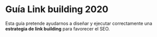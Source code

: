 


# Guía Link building 2020

Esta guía pretende ayudarnos a diseñar y ejecutar correctamente una **estrategia de link building** para favorecer el SEO.



<!--stackedit_data:
eyJoaXN0b3J5IjpbLTIxMjU4ODUyNDBdfQ==
-->